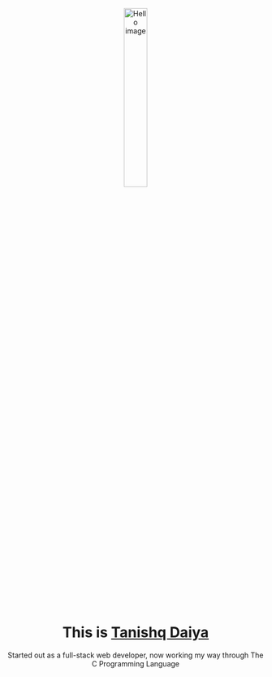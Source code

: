 <p align="center"><img width="30%" src="https://github.com/alansmathew/alansmathew/raw/master/lang.gif" alt="Hello image" /></p>
<h1 align="center">This is <a href="https://github.com/tanishqdaiya">Tanishq Daiya</a></h1>
<p align='center'>Started out as a full-stack web developer, now working my way through The C Programming Language</p>
